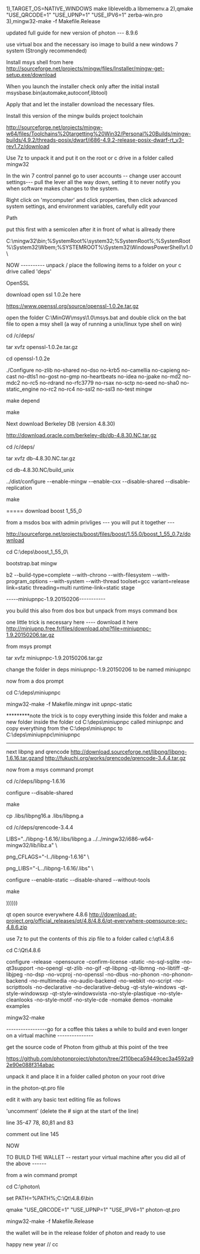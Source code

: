  1),TARGET_OS=NATIVE_WINDOWS make libleveldb.a libmemenv.a
 2),qmake "USE_QRCODE=1" "USE_UPNP=1" "USE_IPV6=1" zerba-win.pro
 3),mingw32-make -f Makefile.Release
 
 

updated full guide for new version of photon --- 8.9.6

use virtual box and the necessary iso image to build a new windows 7 system
(Strongly recommended)

Install msys shell from here http://sourceforge.net/projects/mingw/files/Installer/mingw-get-setup.exe/download

When you launch the installer check only after the initial install msysbase.bin(automake,autoconf,libtool)

Apply that and let the installer download the necessary files.

Install this version of the mingw builds project toolchain

http://sourceforge.net/projects/mingw-w64/files/Toolchains%20targetting%20Win32/Personal%20Builds/mingw-builds/4.9.2/threads-posix/dwarf/i686-4.9.2-release-posix-dwarf-rt_v3-rev1.7z/download

Use 7z to unpack it and put it on the root or c drive in a folder called mingw32

In the win 7 control pannel go to user accounts -- change user account settings--- pull the lever all the way down, setting it to never notify you when software makes changes to the system.

Right click on 'mycomputer' and click properties, then click advanced system settings, and environment variables,
carefully edit your

Path

put this first with a semicolen after it in front of what is allready there

C:\mingw32\bin;%SystemRoot%\system32;%SystemRoot%;%SystemRoot%\System32\Wbem;%SYSTEMROOT%\System32\WindowsPowerShell\v1.0\

NOW ----------  unpack / place the following items to a folder on your c drive called 'deps'

OpenSSL

download open ssl 1.0.2e here

https://www.openssl.org/source/openssl-1.0.2e.tar.gz

open the folder C:\MinGW\msys\1.0\msys.bat and double click on the bat file to open a msy shell (a way of running a unix/linux type shell on win)

cd /c/deps/

tar xvfz openssl-1.0.2e.tar.gz

cd openssl-1.0.2e

./Configure no-zlib no-shared no-dso no-krb5 no-camellia no-capieng no-cast no-dtls1 no-gost no-gmp no-heartbeats no-idea no-jpake no-md2 no-mdc2 no-rc5 no-rdrand no-rfc3779 no-rsax no-sctp no-seed no-sha0 no-static_engine no-rc2 no-rc4 no-ssl2 no-ssl3 no-test mingw  

make depend

make

Next download Berkeley DB (version 4.8.30)

http://download.oracle.com/berkeley-db/db-4.8.30.NC.tar.gz

cd /c/deps/


tar xvfz db-4.8.30.NC.tar.gz


cd db-4.8.30.NC/build_unix


../dist/configure --enable-mingw --enable-cxx --disable-shared --disable-replication


make

===== download boost 1_55_0

from a msdos box with admin privliges --- you will put it together ---

http://sourceforge.net/projects/boost/files/boost/1.55.0/boost_1_55_0.7z/download

cd C:\deps\boost_1_55_0\

bootstrap.bat mingw

b2 --build-type=complete --with-chrono --with-filesystem --with-program_options --with-system --with-thread toolset=gcc variant=release link=static threading=multi runtime-link=static stage

-----miniupnpc-1.9.20150206-----------

you build this also from dos box but unpack from msys command box

one little trick is necessary here ---- download it here http://miniupnp.free.fr/files/download.php?file=miniupnpc-1.9.20150206.tar.gz

from msys prompt

tar xvfz miniupnpc-1.9.20150206.tar.gz

change the folder in deps miniupnpc-1.9.20150206 to be named miniupnpc

now from a dos prompt

cd C:\deps\miniupnpc

mingw32-make -f Makefile.mingw init upnpc-static

*********note the trick is to copy everything inside this folder and make a new folder inside the folder cd C:\deps\miniupnpc called miniupnpc and copy everything from the  C:\deps\miniupnpc to C:\deps\miniupnpc\miniupnpc

------------

next libpng and qrencode http://download.sourceforge.net/libpng/libpng-1.6.16.tar.gzand http://fukuchi.org/works/qrencode/qrencode-3.4.4.tar.gz 

now from a msys command prompt

cd /c/deps/libpng-1.6.16

configure --disable-shared

make

cp .libs/libpng16.a .libs/libpng.a

cd /c/deps/qrencode-3.4.4

LIBS="../libpng-1.6.16/.libs/libpng.a ../../mingw32/i686-w64-mingw32/lib/libz.a" \

png_CFLAGS="-I../libpng-1.6.16" \

png_LIBS="-L../libpng-1.6.16/.libs" \

configure --enable-static --disable-shared --without-tools

make

))))))

qt open source everywhere 4.8.6  http://download.qt-project.org/official_releases/qt/4.8/4.8.6/qt-everywhere-opensource-src-4.8.6.zip

use 7z to put the contents of this zip file to a folder called c:\qt\4.8.6

cd C:\Qt\4.8.6

configure -release -opensource -confirm-license -static -no-sql-sqlite -no-qt3support -no-opengl -qt-zlib -no-gif -qt-libpng -qt-libmng -no-libtiff -qt-libjpeg -no-dsp -no-vcproj -no-openssl -no-dbus -no-phonon -no-phonon-backend -no-multimedia -no-audio-backend -no-webkit -no-script -no-scripttools -no-declarative -no-declarative-debug -qt-style-windows -qt-style-windowsxp -qt-style-windowsvista -no-style-plastique -no-style-cleanlooks -no-style-motif -no-style-cde -nomake demos -nomake examples

mingw32-make

-----------------go for a coffee this takes a while to build and even longer on a virtual machine ---------------

get the source code of Photon from github at this point of the tree  

https://github.com/photonproject/photon/tree/2f10beca59449cec3a4592a92e90e088f314abac

unpack it and place it in a folder called photon on your root drive

in the photon-qt.pro file

edit it with any basic text editing file as follows

'uncomment' (delete the # sign at the start of the line)  

line 35-47 78, 80,81 and 83

comment out line 145

NOW

TO BUILD THE WALLET -- restart your virtual machine after you did all of the above ------

from a win command prompt


cd C:\photon\

set PATH=%PATH%;C:\Qt\4.8.6\bin

qmake "USE_QRCODE=1" "USE_UPNP=1" "USE_IPV6=1" photon-qt.pro

mingw32-make -f Makefile.Release

the wallet will be in the release folder of photon and ready to use

happy new year // cc